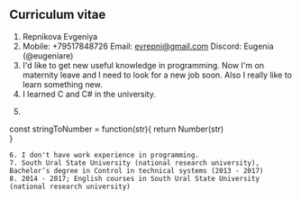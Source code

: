 ## Curriculum vitae

1. Repnikova Evgeniya
2. Mobile: +79517848726
Email: evrepni@gmail.com
Discord: Eugenia (@eugeniare)
3. I'd like to get new useful knowledge in programming. Now I'm on maternity leave and I need to look for a new job soon. Also I really like to learn something new.
4. I learned C and C# in the university.
5. ```
const stringToNumber = function(str){
  return Number(str)  
}
```
6. I don't have work experience in programming.
7. South Ural State University (national research university), Bachelor’s degree in Сontrol in technical systems (2013 - 2017)
8. 2014 - 2017; English courses in South Ural State University (national research university)